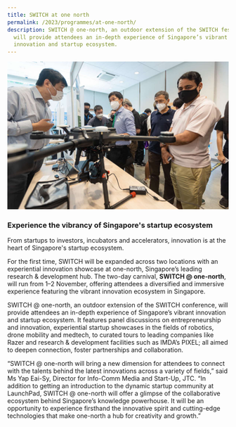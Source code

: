 ```yaml
---
title: SWITCH at one north
permalink: /2023/programmes/at-one-north/
description: SWITCH @ one-north, an outdoor extension of the SWITCH festival,
  will provide attendees an in-depth experience of Singapore’s vibrant
  innovation and startup ecosystem.
---
```

![An innovation showcase of an unmanned aerial drone](/images/2023/Photos/switch_one_north_03_1200p.JPG)

### Experience the vibrancy of Singapore's startup ecosystem

From startups to investors, incubators and accelerators, innovation is at the heart of Singapore's startup ecosystem.

For the first time, SWITCH will be expanded across two locations with an experiential innovation showcase at one-north, Singapore’s leading research & development hub. The two-day carnival, **SWITCH @ one-north**, will run from 1–2 November, offering attendees a diversified and immersive experience featuring the vibrant innovation ecosystem in Singapore.

SWITCH @ one-north, an outdoor extension of the SWITCH conference, will provide attendees an in-depth experience of Singapore’s vibrant innovation and startup ecosystem. It features panel discussions on entrepreneurship and innovation, experiential startup showcases in the fields of robotics, drone mobility and medtech, to curated tours to leading companies like Razer and research & development facilities such as IMDA’s PIXEL; all aimed to deepen connection, foster partnerships and collaboration.

“SWITCH @ one-north will bring a new dimension for attendees to connect with the talents behind the latest innovations across a variety of fields,” said Ms Yap Eai-Sy, Director for Info-Comm Media and Start-Up, JTC. “In addition to getting an introduction to the dynamic startup community at LaunchPad, SWITCH @ one-north will offer a glimpse of the collaborative ecosystem behind Singapore’s knowledge powerhouse. It will be an opportunity to experience firsthand the innovative spirit and cutting-edge technologies that make one-north a hub for creativity and growth.”
